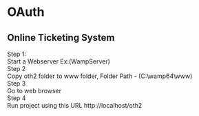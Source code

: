 # OAuth

Online Ticketing System
-------------------------

Step 1:<br>
Start a Webserver Ex:(WampServer)<br>
Step 2<br>
Copy oth2 folder to www folder, Folder Path - (C:\wamp64\www)<br>
Step 3<br>
Go to web browser<br>
Step 4<br>
Run project using this URL http://localhost/oth2<br>

